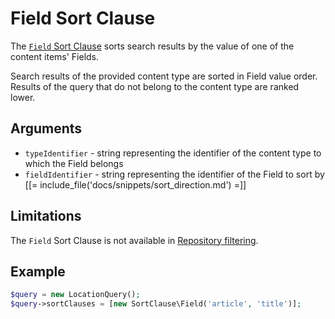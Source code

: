 # Field Sort Clause

The [`Field` Sort Clause](https://github.com/ibexa/core/blob/main/src/contracts/Repository/Values/Content/Query/SortClause/Field.php)
sorts search results by the value of one of the content items' Fields.

Search results of the provided content type are sorted in Field value order.
Results of the query that do not belong to the content type are ranked lower.

## Arguments

- `typeIdentifier` - string representing the identifier of the content type to which the Field belongs
- `fieldIdentifier` - string representing the identifier of the Field to sort by
[[= include_file('docs/snippets/sort_direction.md') =]]

## Limitations

The `Field` Sort Clause is not available in [Repository filtering](search_api.md#repository-filtering).

## Example

``` php
$query = new LocationQuery();
$query->sortClauses = [new SortClause\Field('article', 'title')];
```
